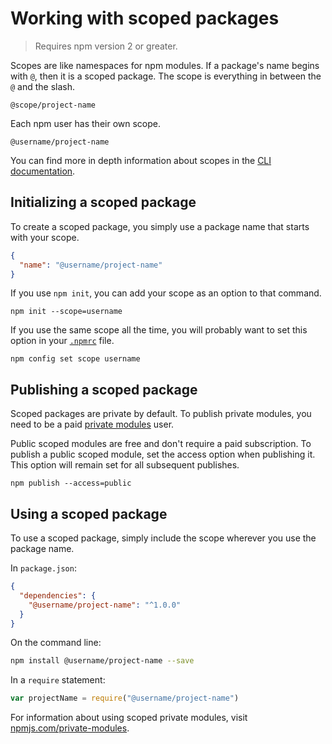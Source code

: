<!--
title: 14 - Working with scoped packages
featured: true
-->

# Working with scoped packages
>Requires npm version 2 or greater.

Scopes are like namespaces for npm modules. If a package's name begins with `@`, then it is a scoped package. The scope is everything in between the `@` and the slash.

```
@scope/project-name
```

Each npm user has their own scope.

```
@username/project-name
```
You can find more in depth information about scopes in the [CLI documentation](https://docs.npmjs.com/misc/scope#publishing-public-scoped-packages-to-the-public-npm-registry).

## Initializing a scoped package

To create a scoped package, you simply use a package name that starts with your scope.

```json
{
  "name": "@username/project-name"
}
```

If you use `npm init`, you can add your scope as an option to that command.

```
npm init --scope=username
```

If you use the same scope all the time, you will probably want to set this option in your [`.npmrc`](https://docs.npmjs.com/files/npmrc) file.

```
npm config set scope username
```

## Publishing a scoped package

Scoped packages are private by default. To publish private modules, you need to be a paid [private modules](https://www.npmjs.com/private-modules) user.

Public scoped modules are free and don't require a paid subscription. To publish a public scoped module, set the access option when publishing it. This option will remain set for all subsequent publishes.

```
npm publish --access=public
```

## Using a scoped package

To use a scoped package, simply include the scope wherever you use the package name.

In `package.json`:

```json
{
  "dependencies": {
    "@username/project-name": "^1.0.0"
  }
}
```

On the command line:

```sh
npm install @username/project-name --save
```

In a `require` statement:

```js
var projectName = require("@username/project-name")
```

For information about using scoped private modules, visit [npmjs.com/private-modules](https://www.npmjs.com/private-modules).
